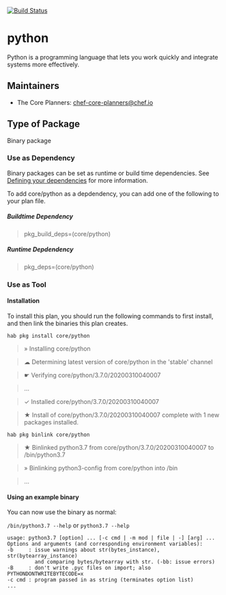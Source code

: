 [![Build Status](https://dev.azure.com/chefcorp-partnerengineering/Chef%20Base%20Plans/_apis/build/status/chef-base-plans.python?branchName=master)](https://dev.azure.com/chefcorp-partnerengineering/Chef%20Base%20Plans/_build/latest?definitionId=184&branchName=master)

# python

Python is a programming language that lets you work quickly and integrate systems more effectively.

## Maintainers

* The Core Planners: <chef-core-planners@chef.io>

## Type of Package

Binary package

### Use as Dependency

Binary packages can be set as runtime or build time dependencies. See [Defining your dependencies](https://www.habitat.sh/docs/developing-packages/developing-packages/#sts=Define%20Your%20Dependencies) for more information.

To add core/python as a depdendency, you can add one of the following to your plan file.

##### Buildtime Dependency

> pkg_build_deps=(core/python)

##### Runtime Depdendency

> pkg_deps=(core/python)

### Use as Tool

#### Installation

To install this plan, you should run the following commands to first install, and then link the binaries this plan creates.

`hab pkg install core/python`

> » Installing core/python

> ☁ Determining latest version of core/python in the 'stable' channel

> ☛ Verifying core/python/3.7.0/20200310040007

> ...

> ✓ Installed core/python/3.7.0/20200310040007

> ★ Install of core/python/3.7.0/20200310040007 complete with 1 new packages installed.

`hab pkg binlink core/python`

> ★ Binlinked python3.7 from core/python/3.7.0/20200310040007 to /bin/python3.7

> » Binlinking python3-config from core/python into /bin

> ...

#### Using an example binary
You can now use the binary as normal:

`/bin/python3.7 --help` or `python3.7 --help`

```
usage: python3.7 [option] ... [-c cmd | -m mod | file | -] [arg] ...
Options and arguments (and corresponding environment variables):
-b     : issue warnings about str(bytes_instance), str(bytearray_instance)
         and comparing bytes/bytearray with str. (-bb: issue errors)
-B     : don't write .pyc files on import; also PYTHONDONTWRITEBYTECODE=x
-c cmd : program passed in as string (terminates option list)
...
```
